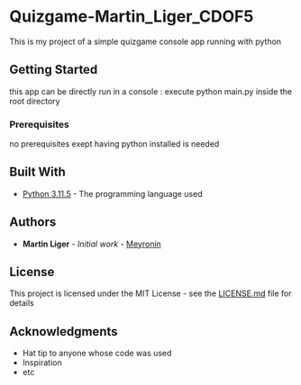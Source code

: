 # Quizgame-Martin_Liger_CDOF5

This is my project of a simple quizgame console app running with python

## Getting Started

this app can be directly run in a console : execute python main.py inside the root directory

### Prerequisites

no prerequisites exept having python installed is needed

## Built With

* [Python 3.11.5](https://www.python.org/downloads/release/python-3115/) - The programming language used

## Authors

* **Martin Liger** - *Initial work* - [Meyronin](https://github.com/Meyronin)

## License

This project is licensed under the MIT License - see the [LICENSE.md](LICENSE.md) file for details

## Acknowledgments

* Hat tip to anyone whose code was used
* Inspiration
* etc

